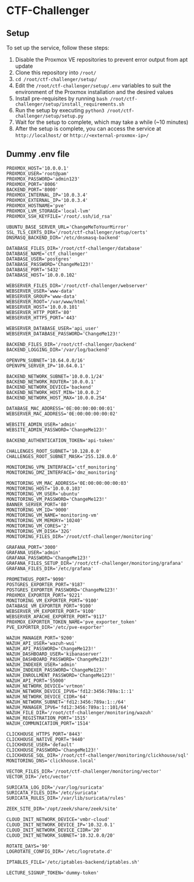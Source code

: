 
# CTF-Challenger

## Setup

To set up the service, follow these steps:
1. Disable the Proxmox VE repositories to prevent error output from apt update
2. Clone this repository into `/root/`
3. `cd /root/ctf-challenger/setup/`
4. Edit the `/root/ctf-challenger/setup/.env` variables to suit the environment of the Proxmox installation and the desired values
5. Install pre-requisites by running `bash /root/ctf-challenger/setup/install_requirements.sh`
6. Run the setup by executing `python3 /root/ctf-challenger/setup/setup.py`
7. Wait for the setup to complete, which may take a while (~10 minutes)
8. After the setup is complete, you can access the service at `http://localhost/` or `http://<external-proxmox-ip>/`


## Dummy .env file

```env
PROXMOX_HOST='10.0.0.1'
PROXMOX_USER='root@pam'
PROXMOX_PASSWORD='admin123'
PROXMOX_PORT='8006'
BACKEND_PORT='8000'
PROXMOX_INTERNAL_IP='10.0.3.4'
PROXMOX_EXTERNAL_IP='10.0.3.4'
PROXMOX_HOSTNAME='pve'
PROXMOX_LVM_STORAGE='local-lvm'
PROXMOX_SSH_KEYFILE='/root/.ssh/id_rsa'

UBUNTU_BASE_SERVER_URL='ChangeMeToYourMirror'
SSL_TLS_CERTS_DIR='/root/ctf-challenger/setup/certs'
DNSMASQ_BACKEND_DIR='/etc/dnsmasq-backend'

DATABASE_FILES_DIR='/root/ctf-challenger/database'
DATABASE_NAME='ctf_challenger'
DATABASE_USER='postgres'
DATABASE_PASSWORD='ChangeMe123!'
DATABASE_PORT='5432'
DATABASE_HOST='10.0.0.102'

WEBSERVER_FILES_DIR='/root/ctf-challenger/webserver'
WEBSERVER_USER='www-data'
WEBSERVER_GROUP='www-data'
WEBSERVER_ROOT='/var/www/html'
WEBSERVER_HOST='10.0.0.101'
WEBSERVER_HTTP_PORT='80'
WEBSERVER_HTTPS_PORT='443'

WEBSERVER_DATABASE_USER='api_user'
WEBSERVER_DATABASE_PASSWORD='ChangeMe123!'

BACKEND_FILES_DIR='/root/ctf-challenger/backend'
BACKEND_LOGGING_DIR='/var/log/backend'

OPENVPN_SUBNET='10.64.0.0/16'
OPENVPN_SERVER_IP='10.64.0.1'

BACKEND_NETWORK_SUBNET='10.0.0.1/24'
BACKEND_NETWORK_ROUTER='10.0.0.1'
BACKEND_NETWORK_DEVICE='backend'
BACKEND_NETWORK_HOST_MIN='10.0.0.2'
BACKEND_NETWORK_HOST_MAX='10.0.0.254'

DATABASE_MAC_ADDRESS='0E:00:00:00:00:01'
WEBSERVER_MAC_ADDRESS='0E:00:00:00:00:02'

WEBSITE_ADMIN_USER='admin'
WEBSITE_ADMIN_PASSWORD='ChangeMe123!'

BACKEND_AUTHENTICATION_TOKEN='api-token'

CHALLENGES_ROOT_SUBNET='10.128.0.0'
CHALLENGES_ROOT_SUBNET_MASK='255.128.0.0'

MONITORING_VPN_INTERFACE='ctf_monitoring'
MONITORING_DMZ_INTERFACE='dmz_monitoring'

MONITORING_VM_MAC_ADDRESS='0E:00:00:00:00:03'
MONITORING_HOST='10.0.0.103'
MONITORING_VM_USER='ubuntu'
MONITORING_VM_PASSWORD='ChangeMe123!'
BANNER_SERVER_PORT='80'
MONITORING_VM_ID='9000'
MONITORING_VM_NAME='monitoring-vm'
MONITORING_VM_MEMORY='10240'
MONITORING_VM_CORES='2'
MONITORING_VM_DISK='32G'
MONITORING_FILES_DIR='/root/ctf-challenger/monitoring'

GRAFANA_PORT='3000'
GRAFANA_USER='admin'
GRAFANA_PASSWORD='ChangeMe123!'
GRAFANA_FILES_SETUP_DIR='/root/ctf-challenger/monitoring/grafana'
GRAFANA_FILES_DIR='/etc/grafana'

PROMETHEUS_PORT='9090'
POSTGRES_EXPORTER_PORT='9187'
POSTGRES_EXPORTER_PASSWORD='ChangeMe123!'
PROXMOX_EXPORTER_PORT='9221'
MONITORING_VM_EXPORTER_PORT='9100'
DATABASE_VM_EXPORTER_PORT='9100'
WEBSERVER_VM_EXPORTER_PORT='9100'
WEBSERVER_APACHE_EXPORTER_PORT='9117'
PROXMOX_EXPORTER_TOKEN_NAME='pve_exporter_token'
PVE_EXPORTER_DIR='/etc/pve-exporter'

WAZUH_MANAGER_PORT='9200'
WAZUH_API_USER='wazuh-wui'
WAZUH_API_PASSWORD='ChangeMe123!'
WAZUH_DASHBOARD_USER='kibanaserver'
WAZUH_DASHBOARD_PASSWORD='ChangeMe123!'
WAZUH_INDEXER_USER='admin'
WAZUH_INDEXER_PASSWORD='ChangeMe123!'
WAZUH_ENROLLMENT_PASSWORD='ChangeMe123!'
WAZUH_API_PORT='55000'
WAZUH_NETWORK_DEVICE='vrtmon'
WAZUH_NETWORK_DEVICE_IPV6='fd12:3456:789a:1::1'
WAZUH_NETWORK_DEVICE_CIDR='64'
WAZUH_NETWORK_SUBNET='fd12:3456:789a:1::/64'
WAZUH_MANAGER_IPV6='fd12:3456:789a:1::101/64'
WAZUH_FILE_DIR='/root/ctf-challenger/monitoring/wazuh'
WAZUH_REGISTRATION_PORT='1515'
WAZUH_COMMUNICATION_PORT='1514'

CLICKHOUSE_HTTPS_PORT='8443'
CLICKHOUSE_NATIVE_PORT='9440'
CLICKHOUSE_USER='default'
CLICKHOUSE_PASSWORD='ChangeMe123!'
CLICKHOUSE_SQL_DIR='/root/ctf-challenger/monitoring/clickhouse/sql'
MONITORING_DNS='clickhouse.local'

VECTOR_FILES_DIR='/root/ctf-challenger/monitoring/vector'
VECTOR_DIR='/etc/vector'

SURICATA_LOG_DIR='/var/log/suricata'
SURICATA_FILES_DIR='/etc/suricata'
SURICATA_RULES_DIR='/var/lib/suricata/rules'

ZEEK_SITE_DIR='/opt/zeek/share/zeek/site'

CLOUD_INIT_NETWORK_DEVICE='vmbr-cloud'
CLOUD_INIT_NETWORK_DEVICE_IP='10.32.0.1'
CLOUD_INIT_NETWORK_DEVICE_CIDR='20'
CLOUD_INIT_NETWORK_SUBNET='10.32.0.0/20'

ROTATE_DAYS='90'
LOGROTATE_CONFIG_DIR='/etc/logrotate.d'

IPTABLES_FILE='/etc/iptables-backend/iptables.sh'

LECTURE_SIGNUP_TOKEN='dummy-token'
```

